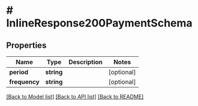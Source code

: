 # # InlineResponse200PaymentSchema

## Properties

Name | Type | Description | Notes
------------ | ------------- | ------------- | -------------
**period** | **string** |  | [optional] 
**frequency** | **string** |  | [optional] 

[[Back to Model list]](../../README.md#documentation-for-models) [[Back to API list]](../../README.md#documentation-for-api-endpoints) [[Back to README]](../../README.md)



